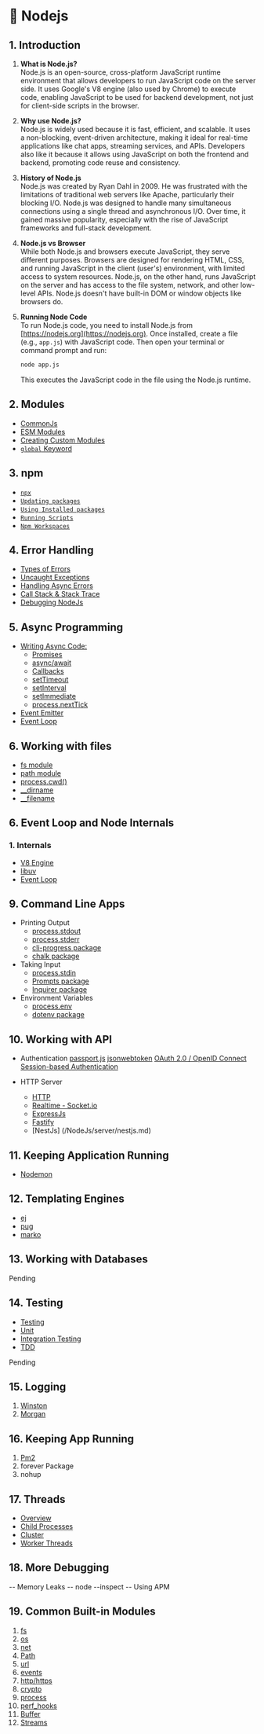 # 🚀 Nodejs

## 1. Introduction

1. **What is Node.js?**  
   Node.js is an open-source, cross-platform JavaScript runtime environment that allows developers to run JavaScript code on the server side. It uses Google's V8 engine (also used by Chrome) to execute code, enabling JavaScript to be used for backend development, not just for client-side scripts in the browser.

2. **Why use Node.js?**  
   Node.js is widely used because it is fast, efficient, and scalable. It uses a non-blocking, event-driven architecture, making it ideal for real-time applications like chat apps, streaming services, and APIs. Developers also like it because it allows using JavaScript on both the frontend and backend, promoting code reuse and consistency.

3. **History of Node.js**  
   Node.js was created by Ryan Dahl in 2009. He was frustrated with the limitations of traditional web servers like Apache, particularly their blocking I/O. Node.js was designed to handle many simultaneous connections using a single thread and asynchronous I/O. Over time, it gained massive popularity, especially with the rise of JavaScript frameworks and full-stack development.

4. **Node.js vs Browser**  
   While both Node.js and browsers execute JavaScript, they serve different purposes. Browsers are designed for rendering HTML, CSS, and running JavaScript in the client (user's) environment, with limited access to system resources. Node.js, on the other hand, runs JavaScript on the server and has access to the file system, network, and other low-level APIs. Node.js doesn't have built-in DOM or window objects like browsers do.

5. **Running Node Code**  
   To run Node.js code, you need to install Node.js from [https://nodejs.org](https://nodejs.org). Once installed, create a file (e.g., `app.js`) with JavaScript code. Then open your terminal or command prompt and run:

   ```bash
   node app.js
   ```

   This executes the JavaScript code in the file using the Node.js runtime.

## 2. Modules

- [CommonJs](/Nodejs/sub/modules.md)
- [ESM Modules](/Nodejs/sub/modules.md)
- [Creating Custom Modules](/Nodejs/sub/modules.md)
- [`global` Keyword](/Nodejs/sub/modules.md)

## 3. npm

- [`npx`](/Nodejs/sub/npm.md)
- [`Updating packages`](/Nodejs/sub/npm.md)
- [`Using Installed packages`](/Nodejs/sub/npm.md)
- [`Running Scripts`](/Nodejs/sub/npm.md)
- [`Npm Workspaces`](/Nodejs/sub/npm.md)

## 4. Error Handling

- [Types of Errors](/Nodejs/sub/errors.md#1-types-of-errors)
- [Uncaught Exceptions](/Nodejs/sub/errors.md#-2-uncaught-exceptions)
- [Handling Async Errors](/Nodejs/sub/errors.md#-3-handling-async-errors)
- [Call Stack & Stack Trace](/Nodejs/sub/errors.md#-4-call-stack--stack-trace)
- [Debugging NodeJs](/Nodejs/sub/errors.md#-5-using-debugger)

## 5. Async Programming

- [Writing Async Code:](/Nodejs/async_programing/what_is_async_prog.md)
  - [Promises](/Nodejs/async_programing//writing_async_code.md)
  - [async/await](/Nodejs/async_programing//writing_async_code.md)
  - [Callbacks](/Nodejs/async_programing//writing_async_code.md)
  - [setTimeout](/Nodejs/async_programing//writing_async_code.md)
  - [setInterval](/Nodejs/async_programing//writing_async_code.md)
  - [setImmediate](/Nodejs/async_programing//writing_async_code.md)
  - [process.nextTick](/Nodejs/async_programing//writing_async_code.md)
- [Event Emitter](/Nodejs/async_programing/event_emitter.md)
- [Event Loop](/Nodejs/async_programing/event_emitter.md)

## 6. Working with files

- [fs module](/Nodejs/files/fs.md)
- [path module](/Nodejs/files/path.md)
- [process.cwd()](/Nodejs/files/path.md)
- [\_\_dirname](/Nodejs/files/path.md)
- [\_\_filename](/Nodejs/files/path.md)

## 6. Event Loop and Node Internals

### 1. Internals

- [V8 Engine](/Nodejs/sub/internals.md)
- [libuv](/Nodejs/sub/internals.md)
- [Event Loop](/Nodejs/sub/internals.md)

## 9. Command Line Apps

- Printing Output
  - [process.stdout](/Nodejs/command_line_app/printing_output.md)
  - [process.stderr](/Nodejs/command_line_app/printing_output.md)
  - [cli-progress package](/Nodejs/command_line_app/printing_output.md)
  - [chalk package](/Nodejs/command_line_app/printing_output.md)
- Taking Input
  - [process.stdin](/Nodejs/command_line_app/taking_input.md)
  - [Prompts package](/Nodejs/command_line_app/taking_input.md)
  - [Inquirer package](/Nodejs/command_line_app/taking_input.md)
- Environment Variables
  - [process.env](/Nodejs/command_line_app/evn.md)
  - [dotenv package](/Nodejs/command_line_app/evn.md)

## 10. Working with API

- Authentication
  [passport.js](/Nodejs/sub/passportjs.md)
  [jsonwebtoken](/Nodejs/sub/auth.md)
  [OAuth 2.0 / OpenID Connect](/Nodejs/sub/auth.md)
  [Session-based Authentication](/Nodejs/sub/auth.md)

- HTTP Server
  - [HTTP](/Nodejs/server/http.md)
  - [Realtime - Socket.io](/Nodejs/Readme.md)
  - [ExpressJs](/Nodejs/server/expressjs.md)
  - [Fastify](/Nodejs/server/fastify.md)
  - [NestJs] (/NodeJs/server/nestjs.md)

## 11. Keeping Application Running

- [Nodemon](/Nodejs/sub/keep_app_runing.md)

## 12. Templating Engines

- [ej](/Nodejs/template_engines/templates_engines.md)
- [pug](/Nodejs/template_engines/templates_engines.md)
- [marko](/Nodejs/template_engines/templates_engines.md)

## 13. Working with Databases

Pending

## 14. Testing

- [Testing](/Testing/README.md)
- [Unit](/Testing/Unit.md)
- [Integration Testing](/Testing/IntegrationTesting.md)
- [TDD](/Testing/TDD.md)

Pending

## 15. Logging

1. [Winston](/Nodejs/logging/winston.md)
1. [Morgan](/Nodejs/logging/morgan.md)

## 16. Keeping App Running

1. [Pm2](/Nodejs/sub/pm2.md)
2. forever Package
3. nohup

## 17. Threads

- [Overview](/Nodejs/threads/overview.md)
- [Child Processes](/Nodejs/threads/child_process.md)
- [Cluster](/Nodejs/threads/cluster.md)
- [Worker Threads](/Nodejs/threads/cluster.md)

## 18. More Debugging

-- Memory Leaks
-- node --inspect
-- Using APM

## 19. Common Built-in Modules

1. [fs](/Nodejs/sub/fs.md)
2. [os](/Nodejs/sub/os.md)
3. [net](/Nodejs/sub/net.md)
4. [Path](/Nodejs/sub/path.md)
5. [url](/Nodejs/sub/url.md)
6. [events](/Nodejs/async_programing/event_emitter.md)
7. [http/https](/Nodejs/server/http.md)
8. [crypto](/Nodejs/sub/crypto.md)
9. [process](/Nodejs/sub/process.md)
10. [perf_hooks](/Nodejs/sub/perf_hooks.md)
11. [Buffer](/Nodejs/sub/buffer.md)
12. [Streams](/Nodejs/sub/streams.md)
